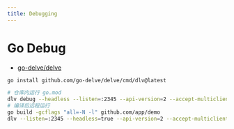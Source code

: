 ```yaml
---
title: Debugging
---
```


# Go Debug

- [go-delve/delve](https://github.com/go-delve/delve)

```bash
go install github.com/go-delve/delve/cmd/dlv@latest

# 仓库内运行 go.mod
dlv debug --headless --listen=:2345 --api-version=2 --accept-multiclient
# 编译后远程运行
go build -gcflags "all=-N -l" github.com/app/demo
dlv --listen=:2345 --headless=true --api-version=2 --accept-multiclient exec ./demo
```
